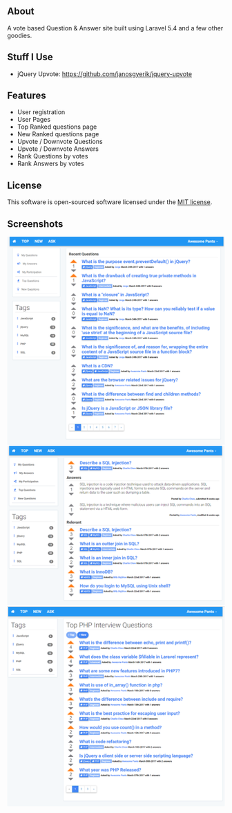 ## About
A vote based Question & Answer site built using Laravel 5.4 and a few other goodies. 

## Stuff I Use
* jQuery Upvote: https://github.com/janosgyerik/jquery-upvote

## Features
* User registration
* User Pages
* Top Ranked questions page
* New Ranked questions page
* Upvote / Downvote Questions 
* Upvote / Downvote Answers
* Rank Questions by votes
* Rank Answers by votes

## License
This software is open-sourced software licensed under the [MIT license](http://opensource.org/licenses/MIT).

## Screenshots
![Alt text](/public/images/screenshots/ScreenShot1.png?raw=true "Screanshot")
![Alt text](/public/images/screenshots/ScreenShot2.png?raw=true "Screanshot")
![Alt text](/public/images/screenshots/ScreenShot3.png?raw=true "Screanshot")
